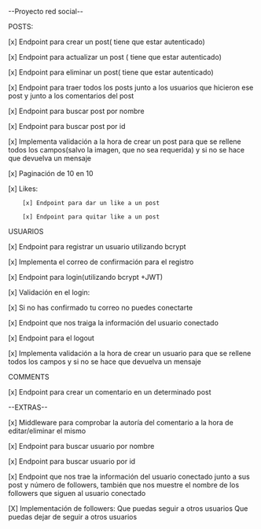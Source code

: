 --Proyecto red social--

POSTS:

[x] Endpoint para crear un post( tiene que estar autenticado)

[x] Endpoint para actualizar un post ( tiene que estar autenticado)

[x] Endpoint para eliminar un post( tiene que estar autenticado)

[x] Endpoint para traer todos los posts junto a los usuarios que hicieron ese post y junto a los comentarios del post

[x] Endpoint para buscar post por nombre

[x] Endpoint para buscar post por id

[x] Implementa validación a la hora de crear un post para que se rellene todos los campos(salvo la imagen, que no sea requerida) y si no se hace que devuelva un mensaje

[x] Paginación de 10 en 10

[x] Likes:
        
        [x] Endpoint para dar un like a un post
        
        [x] Endpoint para quitar like a un post

USUARIOS

[x] Endpoint para registrar un usuario utilizando bcrypt

[x] Implementa el correo de confirmación para el registro

[x] Endpoint para login(utilizando bcrypt +JWT)

[x] Validación en el login:

[x] Si no has confirmado tu correo no puedes conectarte

[x] Endpoint que nos traiga la información del usuario conectado

[x] Endpoint para el logout

[x] Implementa validación a la hora de crear un usuario para que se rellene todos los campos y si no se hace que devuelva un mensaje

COMMENTS

[x] Endpoint para crear un comentario en un determinado post

--EXTRAS--

[x] Middleware para comprobar la autoría del comentario a la hora de editar/eliminar el mismo

[x] Endpoint para buscar usuario por nombre

[x] Endpoint para buscar usuario por id

[x] Endpoint que nos trae la información del usuario conectado junto a sus post y número de followers, también que nos muestre el nombre de los followers que siguen al usuario conectado

[X] Implementación de followers:
        Que puedas seguir a otros usuarios
        Que puedas dejar de seguir a otros usuarios

